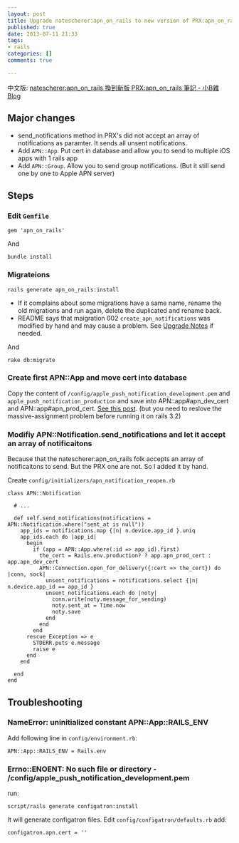 ```yaml
---
layout: post
title: Upgrade natescherer:apn_on_rails to new version of PRX:apn_on_rails gem
published: true
date: 2013-07-11 21:33
tags:
- rails
categories: []
comments: true

---
```

中文版: [natescherer:apn_on_rails 換到新版 PRX:apn_on_rails 筆記 - 小B雜Blog](/posts/139005-upgrade-apn-on-rails-gem-zh_tw)

## Major changes
* send_notifications method in PRX's did not accept an array of notifications as paramter. It sends all unsent notifications.
* Add `APN::App`. Put cert in database and allow you to send to multiple iOS apps with 1 rails app
* Add `APN::Group`. Allow you to send group notifications. (But it still send one by one to Apple APN server)

 
## Steps
### Edit `Gemfile`

    gem 'apn_on_rails'

And
  
    bundle install

### Migrateions

    rails generate apn_on_rails:install

* If it complains about some migrations have a same name, rename the old migrations and run again, delete the duplicated and rename back.
* README says that maigration 002 `create_apn_notifications` was modified by hand and may cause a problem. See [Upgrade Notes](https://github.com/PRX/apn_on_rails/blob/master/README.textile#upgrade-notes) if needed.

And

    rake db:migrate

### Create first APN::App and move cert into database
Copy the content of `/config/apple_push_notification_development.pem` and `apple_push_notification_production` and save into APN::app#apn_dev_cert and APN::app#apn_prod_cert. [See this post](http://stackoverflow.com/questions/11533529/uninitialized-constant-apnapprails-env). (but you need to reslove the massive-assignment problem before running it on rails 3.2)


### Modifiy APN::Notification.send_notifications and let it accept an array of notificaitons
Because that the natescherer:apn_on_rails folk accepts an array of notificaitons to send. But the PRX one are not. So I added it by hand.

Create `config/initializers/apn_notification_reopen.rb`

    class APN::Notification

      # ...

      def self.send_notifications(notifications = APN::Notification.where("sent_at is null"))
        app_ids = notifications.map {|n| n.device.app_id }.uniq
        app_ids.each do |app_id|
          begin
            if (app = APN::App.where(:id => app_id).first)
              the_cert = Rails.env.production? ? app.apn_prod_cert : app.apn_dev_cert
              APN::Connection.open_for_delivery({:cert => the_cert}) do |conn, sock|
                unsent_notifications = notifications.select {|n| n.device.app_id == app_id }
                unsent_notifications.each do |noty|
                  conn.write(noty.message_for_sending)
                  noty.sent_at = Time.now
                  noty.save
                end
              end
            end
          rescue Exception => e
            STDERR.puts e.message
            raise e
          end
        end

      end
    end


## Troubleshooting
### NameError: uninitialized constant APN::App::RAILS_ENV

Add following line in `config/environment.rb`:

    APN::App::RAILS_ENV = Rails.env


### Errno::ENOENT: No such file or directory - /config/apple_push_notification_development.pem

run:

    script/rails generate configatron:install
 
It will generate configatron files. Edit `config/configatron/defaults.rb` add:

    configatron.apn.cert = ''
